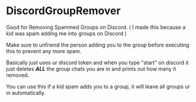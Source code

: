 # DiscordGroupRemover
Good for Removing Spammed Groups on Discord. ( I made this because a kid was spam adding me into groups on Discord )

Make sure to unfriend the person adding you to the group before executing this to prevent any more spam.


Basically just uses ur discord token and when you type "start" on discord it just deletes ***ALL*** the group chats you are in and prints out how many it removed.


You can use this if a kid spam adds you to a group, it will leave all groups ur in automatically.
